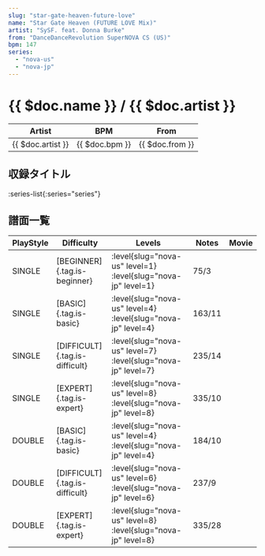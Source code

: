 ```yaml
---
slug: "star-gate-heaven-future-love"
name: "Star Gate Heaven (FUTURE LOVE Mix)"
artist: "SySF. feat. Donna Burke"
from: "DanceDanceRevolution SuperNOVA CS (US)"
bpm: 147
series:
  - "nova-us"
  - "nova-jp"
---
```


# {{ $doc.name }} / {{ $doc.artist }}

|Artist|BPM|From|
|------|---|----|
|{{ $doc.artist }}|{{ $doc.bpm }}|{{ $doc.from }}|

## 収録タイトル

:series-list{:series="series"}

## 譜面一覧

|PlayStyle|Difficulty|Levels|Notes|Movie|
|---------|----------|------|-----|-----|
|SINGLE|[BEGINNER]{.tag.is-beginner}|:level{slug="nova-us" level=1} :level{slug="nova-jp" level=1}|75/3||
|SINGLE|[BASIC]{.tag.is-basic}|:level{slug="nova-us" level=4} :level{slug="nova-jp" level=4}|163/11||
|SINGLE|[DIFFICULT]{.tag.is-difficult}|:level{slug="nova-us" level=7} :level{slug="nova-jp" level=7}|235/14||
|SINGLE|[EXPERT]{.tag.is-expert}|:level{slug="nova-us" level=8} :level{slug="nova-jp" level=8}|335/10||
|DOUBLE|[BASIC]{.tag.is-basic}|:level{slug="nova-us" level=4} :level{slug="nova-jp" level=4}|184/10||
|DOUBLE|[DIFFICULT]{.tag.is-difficult}|:level{slug="nova-us" level=6} :level{slug="nova-jp" level=6}|237/9||
|DOUBLE|[EXPERT]{.tag.is-expert}|:level{slug="nova-us" level=8} :level{slug="nova-jp" level=8}|335/28||
